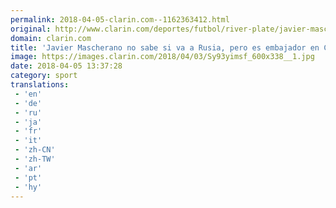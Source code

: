 ```yaml
---
permalink: 2018-04-05-clarin.com--1162363412.html
original: http://www.clarin.com/deportes/futbol/river-plate/javier-mascherano-sabe-va-rusia-embajador-china_0_ry_kxZXsM.html
domain: clarin.com
title: 'Javier Mascherano no sabe si va a Rusia, pero es embajador en China'
image: https://images.clarin.com/2018/04/03/Sy93yimsf_600x338__1.jpg
date: 2018-04-05 13:37:28
category: sport
translations: 
 - 'en'
 - 'de'
 - 'ru'
 - 'ja'
 - 'fr'
 - 'it'
 - 'zh-CN'
 - 'zh-TW'
 - 'ar'
 - 'pt'
 - 'hy'
---
```


